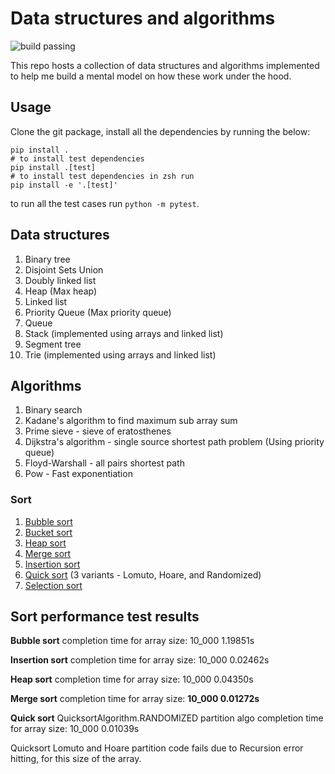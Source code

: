 Data structures and algorithms
==============================
![build passing](https://github.com/krispingal/DSA/actions/workflows/python-build.yml/badge.svg?event=push)

This repo hosts a collection of data structures and algorithms implemented 
to help me build a mental model on how these work under the hood.

## Usage
Clone the git package, install all the dependencies by running the below:
```
pip install .
# to install test dependencies
pip install .[test]
# to install test dependencies in zsh run
pip install -e '.[test]'
```

to run all the test cases run `python -m pytest`.

## Data structures
1. Binary tree
2. Disjoint Sets Union
3. Doubly linked list
2. Heap (Max heap)
1. Linked list
2. Priority Queue (Max priority queue)
1. Queue
1. Stack (implemented using arrays and linked list)
1. Segment tree
1. Trie (implemented using arrays and linked list)

## Algorithms
1. Binary search
1. Kadane's algorithm to find maximum sub array sum
1. Prime sieve - sieve of eratosthenes
1. Dijkstra's algorithm - single source shortest path problem (Using priority queue)
1. Floyd-Warshall - all pairs shortest path
1. Pow - Fast exponentiation

### Sort
1. [Bubble sort](https://github.com/krispingal/DSA/blob/main/src/dsa/algorithms/sort/bubble_sort.py)
2. [Bucket sort](https://github.com/krispingal/DSA/blob/main/src/dsa/algorithms/sort/bucket_sort.py)
3. [Heap sort](https://github.com/krispingal/DSA/blob/main/src/dsa/algorithms/sort/heap_sort.py)
4. [Merge sort](https://github.com/krispingal/DSA/blob/main/src/dsa/algorithms/sort/merge_sort.py)
5. [Insertion sort](https://github.com/krispingal/DSA/blob/main/src/dsa/algorithms/sort/insertion_sort.py)
6. [Quick sort](https://github.com/krispingal/DSA/blob/main/src/dsa/algorithms/sort/quick_sort.py) (3 variants - Lomuto, Hoare, and Randomized)
7. [Selection sort](https://github.com/krispingal/DSA/blob/main/src/dsa/algorithms/sort/selection_sort.py)

## Sort performance test results
**Bubble sort** completion time for array size: 10_000 1.19851s

**Insertion sort** completion time for array size: 10_000 0.02462s

**Heap sort** completion time for array size: 10_000 0.04350s

**Merge sort** completion time for array size: **10_000 0.01272s**

**Quick sort** QuicksortAlgorithm.RANDOMIZED partition algo completion time for array size: 10_000 0.01039s

Quicksort Lomuto and Hoare partition code fails due to Recursion error hitting, for this size of the array.
